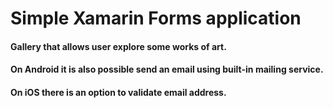 # Simple Xamarin Forms application

#### Gallery that allows user explore some works of art.
#### On Android it is also possible send an email using built-in mailing service.
#### On iOS there is an option to validate email address.
